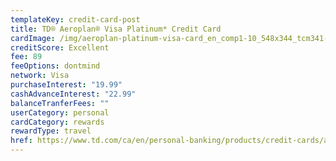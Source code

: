 ```yaml
---
templateKey: credit-card-post
title: TD® Aeroplan® Visa Platinum* Credit Card
cardImage: /img/aeroplan-platinum-visa-card_en_comp1-10_548x344_tcm341-335840.jpg
creditScore: Excellent
fee: 89
feeOptions: dontmind
network: Visa
purchaseInterest: "19.99"
cashAdvanceInterest: "22.99"
balanceTranferFees: ""
userCategory: personal
cardCategory: rewards
rewardType: travel
href: https://www.td.com/ca/en/personal-banking/products/credit-cards/aeroplan/aeroplan-visa-platinum-card/
---
```

